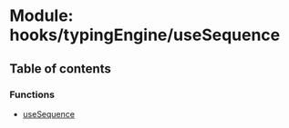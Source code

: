 # Module: hooks/typingEngine/useSequence

## Table of contents

### Functions

- [useSequence](../functions/hooks_typingEngine_useSequence.useSequence.md)
